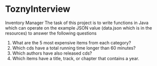 # ToznyInterview
Inventory Manager 
The task of this project is to write functions in Java which can operate on the example JSON value (data.json which is in the resources) to answer the following questions 
  1. What are the 5 most expensive items from each category? 
  2. Which cds have a total running time longer than 60 minutes? 
  3. Which authors have also released cds? 
  4. Which items have a title, track, or chapter that contains a year. 
